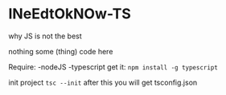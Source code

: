 # INeEdtOkNOw-TS
why JS is not the best

nothing some (thing) code here

Require:
-nodeJS
-typescript
get it: ```npm install -g typescript```

init project
```tsc --init``` 
after this you will get tsconfig.json